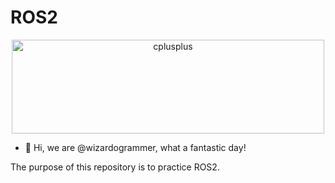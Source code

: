 # ROS2

<div align="center">
  <img src="https://www.freshconsulting.com/wp-content/uploads/2022/07/ROS-2_logo.png" alt="cplusplus" width="500" height="150"/>
</div>



- 👋 Hi, we are @wizardogrammer, what a fantastic day!

The purpose of this repository is to practice ROS2. 
